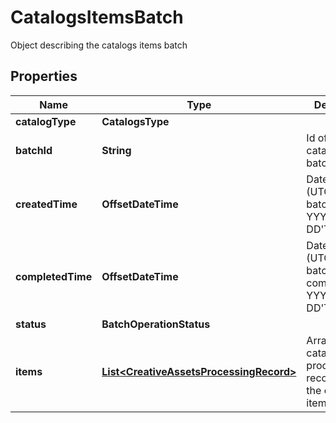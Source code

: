 

# CatalogsItemsBatch

Object describing the catalogs items batch

## Properties

| Name | Type | Description | Notes |
|------------ | ------------- | ------------- | -------------|
|**catalogType** | **CatalogsType** |  |  |
|**batchId** | **String** | Id of the catalogs items batch |  [optional] |
|**createdTime** | **OffsetDateTime** | Date and time (UTC) of the batch creation: YYYY-MM-DD&#39;T&#39;hh:mm:ss |  [optional] [readonly] |
|**completedTime** | **OffsetDateTime** | Date and time (UTC) of the batch completion: YYYY-MM-DD&#39;T&#39;hh:mm:ss |  [optional] [readonly] |
|**status** | **BatchOperationStatus** |  |  [optional] |
|**items** | [**List&lt;CreativeAssetsProcessingRecord&gt;**](CreativeAssetsProcessingRecord.md) | Array with the catalogs items processing records part of the catalogs items batch |  [optional] |



